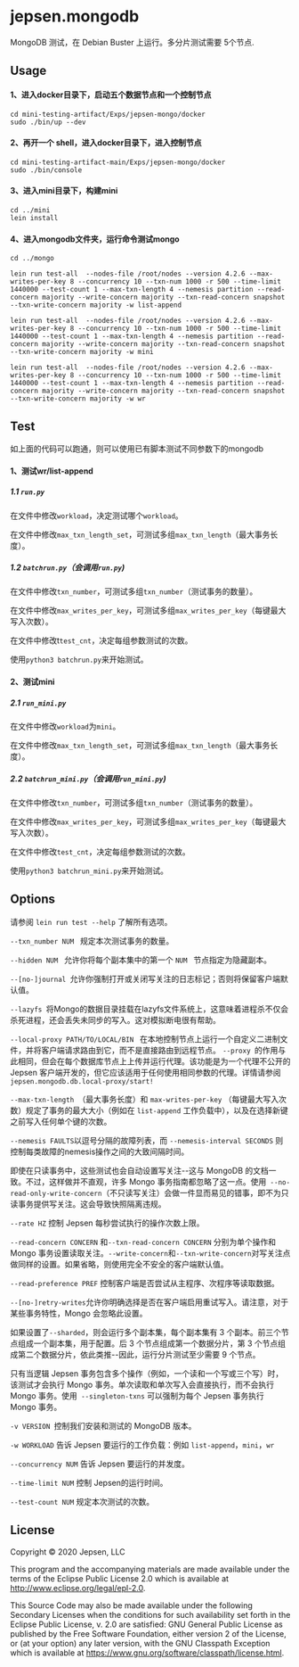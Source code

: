 # jepsen.mongodb



MongoDB 测试，在 Debian Buster 上运行。多分片测试需要 5个节点.

## Usage



#### 1、进入docker目录下，启动五个数据节点和一个控制节点

```
cd mini-testing-artifact/Exps/jepsen-mongo/docker
sudo ./bin/up --dev
```

#### 2、再开一个 shell，进入docker目录下，进入控制节点

```
cd mini-testing-artifact-main/Exps/jepsen-mongo/docker
sudo ./bin/console  
```

#### 3、进入mini目录下，构建mini

```
cd ../mini
lein install
```

#### 4、进入mongodb文件夹，运行命令测试mongo

```
cd ../mongo
```

```
lein run test-all  --nodes-file /root/nodes --version 4.2.6 --max-writes-per-key 8 --concurrency 10 --txn-num 1000 -r 500 --time-limit 1440000 --test-count 1 --max-txn-length 4 --nemesis partition --read-concern majority --write-concern majority --txn-read-concern snapshot --txn-write-concern majority -w list-append
```

```
lein run test-all  --nodes-file /root/nodes --version 4.2.6 --max-writes-per-key 8 --concurrency 10 --txn-num 1000 -r 500 --time-limit 1440000 --test-count 1 --max-txn-length 4 --nemesis partition --read-concern majority --write-concern majority --txn-read-concern snapshot --txn-write-concern majority -w mini
```

```
lein run test-all  --nodes-file /root/nodes --version 4.2.6 --max-writes-per-key 8 --concurrency 10 --txn-num 1000 -r 500 --time-limit 1440000 --test-count 1 --max-txn-length 4 --nemesis partition --read-concern majority --write-concern majority --txn-read-concern snapshot --txn-write-concern majority -w wr
```



## Test



如上面的代码可以跑通，则可以使用已有脚本测试不同参数下的mongodb

#### 1、测试wr/list-append

##### 1.1  ``run.py``

在文件中修改``workload``，决定测试哪个``workload``。

在文件中修改``max_txn_length_set``，可测试多组``max_txn_length``（最大事务长度）。

##### 1.2  ``batchrun.py``（会调用``run.py``)

在文件中修改``txn_number``，可测试多组``txn_number``（测试事务的数量）。

在文件中修改``max_writes_per_key``，可测试多组``max_writes_per_key``（每键最大写入次数）。

在文件中修改t``test_cnt``，决定每组参数测试的次数。

使用``python3 batchrun.py``来开始测试。



#### 2、测试mini

##### 2.1  ``run_mini.py``

在文件中修改``workload``为``mini``。

在文件中修改``max_txn_length_set``，可测试多组``max_txn_length``（最大事务长度）。

##### 2.2  ``batchrun_mini.py``（会调用``run_mini.py``)

在文件中修改``txn_number``，可测试多组``txn_number``（测试事务的数量）。

在文件中修改``max_writes_per_key``，可测试多组``max_writes_per_key``（每键最大写入次数）。

在文件中修改``test_cnt``，决定每组参数测试的次数。

使用``python3 batchrun_mini.py``来开始测试。



## Options



请参阅 ``lein run test --help`` 了解所有选项。

 ``--txn_number NUM `` 规定本次测试事务的数量。

``--hidden NUM `` 允许你将每个副本集中的第一个  ``NUM `` 节点指定为隐藏副本。

 ``--[no-]journal ``允许你强制打开或关闭写关注的日志标记；否则将保留客户端默认值。

 ``--lazyfs ``将Mongo的数据目录挂载在lazyfs文件系统上，这意味着进程杀不仅会杀死进程，还会丢失未同步的写入。这对模拟断电很有帮助。

 ``--local-proxy PATH/TO/LOCAL/BIN `` 在本地控制节点上运行一个自定义二进制文件，并将客户端请求路由到它，而不是直接路由到远程节点。 ``--proxy ``的作用与此相同，但会在每个数据库节点上上传并运行代理。该功能是为一个代理不公开的 Jepsen 客户端开发的，但它应该适用于任何使用相同参数的代理。详情请参阅 `` jepsen.mongodb.db.local-proxy/start! ``

 ``--max-txn-length ``（最大事务长度）和 `` max-writes-per-key `` （每键最大写入次数）规定了事务的最大大小（例如在 `` list-append `` 工作负载中），以及在选择新键之前写入任何单个键的次数。

``--nemesis FAULTS``以逗号分隔的故障列表，而 ``--nemesis-interval SECONDS`` 则 控制每类故障的nemesis操作之间的大致间隔时间。

即使在只读事务中，这些测试也会自动设置写关注--这与 MongoDB 的文档一致。不过，这样做并不直观，许多 Mongo 事务指南都忽略了这一点。使用`` --no-read-only-write-concern``（不只读写关注）会做一件显而易见的错事，即不为只读事务提供写关注。这会导致快照隔离违规。

``--rate HZ`` 控制 Jepsen 每秒尝试执行的操作次数上限。

``--read-concern CONCERN`` 和``--txn-read-concern CONCERN`` 分别为单个操作和 Mongo 事务设置读取关注。``--write-concern``和``--txn-write-concern``对写关注点做同样的设置。如果省略，则使用完全不安全的客户端默认值。

``--read-preference PREF`` 控制客户端是否尝试从主程序、次程序等读取数据。

``--[no-]retry-writes``允许你明确选择是否在客户端启用重试写入。请注意，对于某些事务特性，Mongo 会忽略此设置。

如果设置了``--sharded``，则会运行多个副本集，每个副本集有 3 个副本。前三个节点组成一个副本集，用于配置。后 3 个节点组成第一个数据分片，第 3 个节点组成第二个数据分片，依此类推--因此，运行分片测试至少需要 9 个节点。

只有当逻辑 Jepsen 事务包含多个操作（例如，一个读和一个写或三个写）时，该测试才会执行 Mongo 事务。单次读取和单次写入会直接执行，而不会执行 Mongo 事务。使用`` --singleton-txns`` 可以强制为每个 Jepsen 事务执行 Mongo 事务。

``-v VERSION ``控制我们安装和测试的 MongoDB 版本。

``-w WORKLOAD`` 告诉 Jepsen 要运行的工作负载：例如 ``list-append``，``mini``，``wr``

``--concurrency NUM`` 告诉 Jepsen 要运行的并发度。

``--time-limit NUM`` 控制 Jepsen的运行时间。

`` --test-count NUM `` 规定本次测试的次数。


## License



Copyright © 2020 Jepsen, LLC

This program and the accompanying materials are made available under the terms of the Eclipse Public License 2.0 which is available at http://www.eclipse.org/legal/epl-2.0.

This Source Code may also be made available under the following Secondary Licenses when the conditions for such availability set forth in the Eclipse Public License, v. 2.0 are satisfied: GNU General Public License as published by the Free Software Foundation, either version 2 of the License, or (at your option) any later version, with the GNU Classpath Exception which is available at https://www.gnu.org/software/classpath/license.html.
